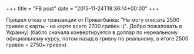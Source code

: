 +++
title = "FB post"
date = "2015-11-24T18:36:14+00:00"
+++

Пришел отказ о транзакции от Приватбанка: "Не могу списать 2500 гривен с карты - на карте всего 2700 гривен :(". Добро пожаловать в Украину) (бабло сначала конвертируется в доллар по нереальному официальному курсу, потом назад в гривну по реальному, в итоге 2500 гривен = 2750+ гривен)



